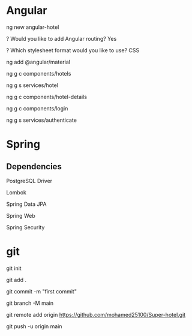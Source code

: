 # Angular

ng new angular-hotel  

? Would you like to add Angular routing? Yes

? Which stylesheet format would you like to use? CSS

ng add @angular/material

ng g c components/hotels

ng g s services/hotel

ng g c components/hotel-details

ng g c components/login

ng g s services/authenticate

# Spring

## Dependencies

PostgreSQL Driver

Lombok 

Spring Data JPA

Spring Web

Spring Security

# git

git init

git add .

git commit -m "first commit"

git branch -M main

git remote add origin https://github.com/mohamed25100/Super-hotel.git

git push -u origin main
